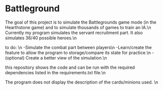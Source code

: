 # Battleground
The goal of this project is to simulate the Battlegrounds game mode (in the Hearthstone game) and to simulate thousands of games to train an IA.\n
Currently my program simulates the servant recruitment part. It also simulates 36/40 possible heroes.\n

to do: \n
-Simulate the combat part between players\n
-Learn/create the feature to allow the program to storage/compare its state for practice.\n
-(optional) Create a better view of the simulation.\n

this repository shows the code and can be run with the required dependencies listed in the requirements.txt file.\n

The program does not display the description of the cards/minions used. \n
